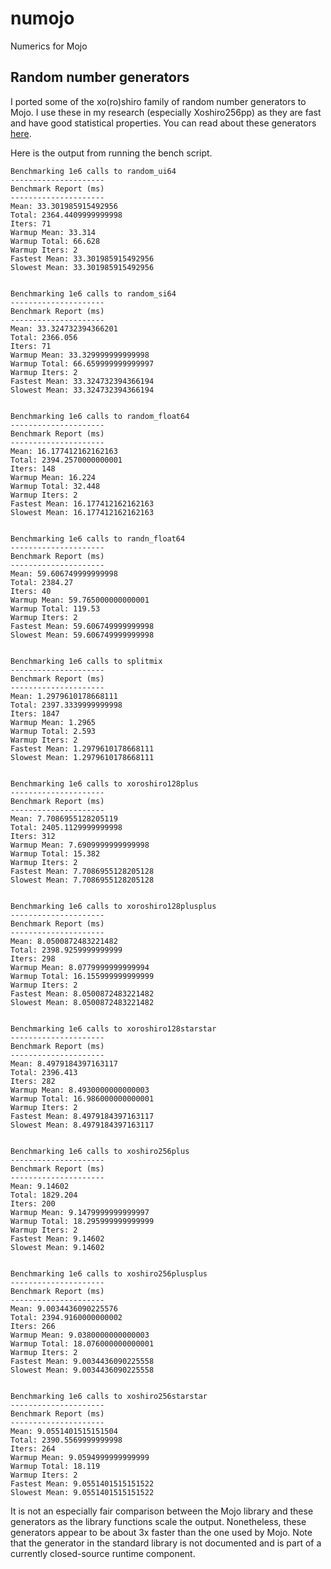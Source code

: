 # numojo
Numerics for Mojo

## Random number generators

I ported some of the xo(ro)shiro family of random number generators to Mojo. I use these in my research (especially Xoshiro256pp) as they are fast and have good statistical properties. You can read about these generators [here](https://prng.di.unimi.it/).

Here is the output from running the bench script.

```
Benchmarking 1e6 calls to random_ui64
---------------------
Benchmark Report (ms)
---------------------
Mean: 33.301985915492956
Total: 2364.4409999999998
Iters: 71
Warmup Mean: 33.314
Warmup Total: 66.628
Warmup Iters: 2
Fastest Mean: 33.301985915492956
Slowest Mean: 33.301985915492956


Benchmarking 1e6 calls to random_si64
---------------------
Benchmark Report (ms)
---------------------
Mean: 33.324732394366201
Total: 2366.056
Iters: 71
Warmup Mean: 33.329999999999998
Warmup Total: 66.659999999999997
Warmup Iters: 2
Fastest Mean: 33.324732394366194
Slowest Mean: 33.324732394366194


Benchmarking 1e6 calls to random_float64
---------------------
Benchmark Report (ms)
---------------------
Mean: 16.177412162162163
Total: 2394.2570000000001
Iters: 148
Warmup Mean: 16.224
Warmup Total: 32.448
Warmup Iters: 2
Fastest Mean: 16.177412162162163
Slowest Mean: 16.177412162162163


Benchmarking 1e6 calls to randn_float64
---------------------
Benchmark Report (ms)
---------------------
Mean: 59.606749999999998
Total: 2384.27
Iters: 40
Warmup Mean: 59.765000000000001
Warmup Total: 119.53
Warmup Iters: 2
Fastest Mean: 59.606749999999998
Slowest Mean: 59.606749999999998


Benchmarking 1e6 calls to splitmix
---------------------
Benchmark Report (ms)
---------------------
Mean: 1.2979610178668111
Total: 2397.3339999999998
Iters: 1847
Warmup Mean: 1.2965
Warmup Total: 2.593
Warmup Iters: 2
Fastest Mean: 1.2979610178668111
Slowest Mean: 1.2979610178668111


Benchmarking 1e6 calls to xoroshiro128plus
---------------------
Benchmark Report (ms)
---------------------
Mean: 7.7086955128205119
Total: 2405.1129999999998
Iters: 312
Warmup Mean: 7.6909999999999998
Warmup Total: 15.382
Warmup Iters: 2
Fastest Mean: 7.7086955128205128
Slowest Mean: 7.7086955128205128


Benchmarking 1e6 calls to xoroshiro128plusplus
---------------------
Benchmark Report (ms)
---------------------
Mean: 8.0500872483221482
Total: 2398.9259999999999
Iters: 298
Warmup Mean: 8.0779999999999994
Warmup Total: 16.155999999999999
Warmup Iters: 2
Fastest Mean: 8.0500872483221482
Slowest Mean: 8.0500872483221482


Benchmarking 1e6 calls to xoroshiro128starstar
---------------------
Benchmark Report (ms)
---------------------
Mean: 8.4979184397163117
Total: 2396.413
Iters: 282
Warmup Mean: 8.4930000000000003
Warmup Total: 16.986000000000001
Warmup Iters: 2
Fastest Mean: 8.4979184397163117
Slowest Mean: 8.4979184397163117


Benchmarking 1e6 calls to xoshiro256plus
---------------------
Benchmark Report (ms)
---------------------
Mean: 9.14602
Total: 1829.204
Iters: 200
Warmup Mean: 9.1479999999999997
Warmup Total: 18.295999999999999
Warmup Iters: 2
Fastest Mean: 9.14602
Slowest Mean: 9.14602


Benchmarking 1e6 calls to xoshiro256plusplus
---------------------
Benchmark Report (ms)
---------------------
Mean: 9.0034436090225576
Total: 2394.9160000000002
Iters: 266
Warmup Mean: 9.0380000000000003
Warmup Total: 18.076000000000001
Warmup Iters: 2
Fastest Mean: 9.0034436090225558
Slowest Mean: 9.0034436090225558


Benchmarking 1e6 calls to xoshiro256starstar
---------------------
Benchmark Report (ms)
---------------------
Mean: 9.0551401515151504
Total: 2390.5569999999998
Iters: 264
Warmup Mean: 9.0594999999999999
Warmup Total: 18.119
Warmup Iters: 2
Fastest Mean: 9.0551401515151522
Slowest Mean: 9.0551401515151522
```

It is not an especially fair comparison between the Mojo library and these generators as the library functions scale the output. Nonetheless, these generators appear to be about 3x faster than the one used by Mojo. Note that the generator in the standard library is not documented and is part of a currently closed-source runtime component.


